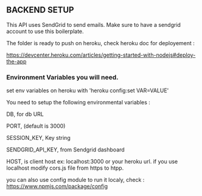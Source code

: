 ## BACKEND SETUP

This API uses SendGrid to send emails. Make sure to have a sendgrid account to use this boilerplate.

The folder is ready to push on heroku, check heroku doc for deployement : 

https://devcenter.heroku.com/articles/getting-started-with-nodejs#deploy-the-app

### Environment Variables you will need.

set env variables on heroku with 'heroku config:set VAR=VALUE'

You need to setup the following environmental variables :

DB, for db URL

PORT, (default is 3000)

SESSION_KEY, Key string

SENDGRID_API_KEY, from Sendgrid dashboard

HOST, is client host ex: localhost:3000 or your heroku url. if you use localhost modify cors.js file from https to htpp.

you can also use config module to run it localy, check : https://www.npmjs.com/package/config

